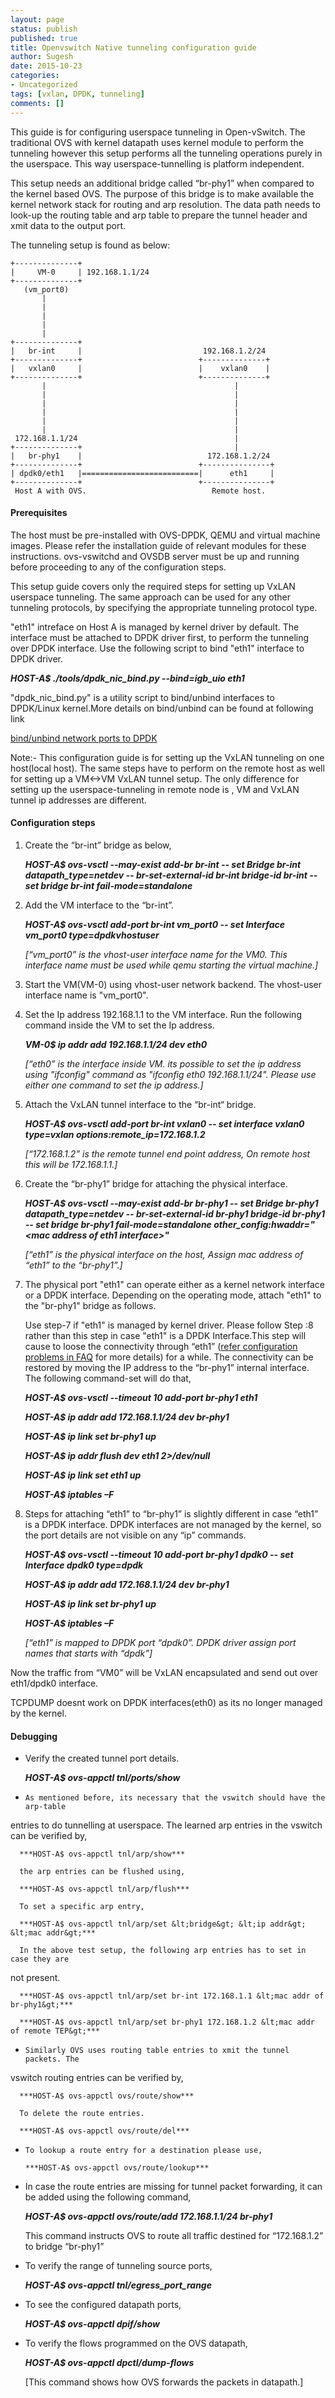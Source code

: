 ```yaml
---
layout: page
status: publish
published: true
title: Openvswitch Native tunneling configuration guide
author: Sugesh
date: 2015-10-23
categories:
- Uncategorized
tags: [vxlan, DPDK, tunneling]
comments: []
---
```


This guide is for configuring userspace tunneling in Open-vSwitch. The
traditional OVS with kernel datapath uses kernel module to perform the tunneling
however this setup performs all the tunneling operations purely in the
userspace. This way userspace-tunnelling is platform independent.

This setup needs an additional bridge called “br-phy1” when compared to the
kernel based OVS. The purpose of this bridge is to make available the kernel
network stack for routing and arp resolution. The data path needs to look-up
the routing table and arp table to prepare the tunnel header and xmit data to
the output port.

The tunneling setup is found as below:

    +--------------+
    |     VM-0     | 192.168.1.1/24
    +--------------+
       (vm_port0)
           |
           |
           |
           |
           |
    +--------------+
    |   br-int     |                           192.168.1.2/24
    +--------------+                          +--------------+
    |   vxlan0     |                          |    vxlan0    |
    +--------------+                          +--------------+
           |                                          |
           |                                          |
           |                                          |
           |                                          |
           |                                          |
           |                                          |
     172.168.1.1/24                                   |
    +--------------+                                  |
    |   br-phy1    |                            172.168.1.2/24
    +--------------+                          +---------------+
    | dpdk0/eth1   |==========================|      eth1     |
    +--------------+                          +---------------+
     Host A with OVS.                            Remote host.

#### Prerequisites
The host must be pre-installed with OVS-DPDK, QEMU and virtual machine images.
Please refer the installation guide of relevant modules for these instructions.
ovs-vswitchd and OVSDB server must be up and running before proceeding to any
of the configuration steps.

This setup guide covers only the required steps for setting up VxLAN userspace
tunneling. The same approach can be used for any other tunneling protocols, by
specifying the appropriate tunneling protocol type.

"eth1" intreface on Host A is managed by kernel driver by default. The
interface must be attached to DPDK driver first, to perform the tunneling over
DPDK interface. Use the following script to bind "eth1" interface
to DPDK driver.

***HOST-A$ ./tools/dpdk_nic_bind.py --bind=igb_uio eth1***                  

"dpdk_nic_bind.py" is a utility script to bind/unbind interfaces to DPDK/Linux
kernel.More details on bind/unbind can be found at following link

 [bind/unbind network ports to DPDK](http://dpdk.org/doc/guides/linux_gsg/build_dpdk.html#binding-and-unbinding-network-ports-to-from-the-kernel-modules)

Note:- This configuration guide is for setting up the VxLAN tunneling on one
host(local host). The same steps have to perform on the remote host as well for
setting up a VM<->VM VxLAN tunnel setup. The only difference for setting up the
userspace-tunneling in remote node is , VM and VxLAN tunnel ip addresses are
different.

#### Configuration steps

1.	Create the “br-int” bridge as below,

    ***HOST-A$ ovs-vsctl --may-exist add-br br-int -- set Bridge br-int datapath_type=netdev --  br-set-external-id br-int bridge-id br-int -- set bridge br-int fail-mode=standalone***

2.	Add the VM interface to the “br-int”.

    ***HOST-A$ ovs-vsctl add-port br-int vm_port0 -- set Interface vm_port0 type=dpdkvhostuser***

    *[“vm_port0” is the vhost-user interface name for the VM0. This interface name
must be used while qemu starting the virtual machine.]*

3.	Start the VM(VM-0) using vhost-user network backend. The vhost-user
interface name is "vm_port0".

4.	Set the Ip address 192.168.1.1 to the VM interface. Run the following
command inside the VM to set the Ip address.

    ***VM-0$ ip addr add 192.168.1.1/24 dev eth0***

    *[“eth0” is the interface inside VM. its possible to set the ip address using
"ifconfig" command as "ifconfig eth0 192.168.1.1/24". Please use either
one command to set the ip address.]*

5.	Attach the VxLAN tunnel interface to the “br-int“ bridge.

    ***HOST-A$ ovs-vsctl add-port br-int vxlan0 -- set interface vxlan0 type=vxlan options:remote_ip=172.168.1.2***

    *[“172.168.1.2” is the remote tunnel end point address, On remote host this
will be 172.168.1.1.]*

6.	Create the “br-phy1” bridge for attaching the physical interface.

    ***HOST-A$ ovs-vsctl --may-exist add-br br-phy1 -- set Bridge br-phy1 datapath_type=netdev -- br-set-external-id br-phy1 bridge-id br-phy1 -- set bridge br-phy1 fail-mode=standalone other_config:hwaddr="&lt;mac address of eth1 interface&gt;"***

    *[“eth1” is the physical interface on the host, Assign mac address of “eth1”
to the “br-phy1”.]*

7.	The physical port "eth1" can operate either as a kernel network
interface or a DPDK interface. Depending on the operating mode, attach "eth1"
to the "br-phy1" bridge as follows.

    Use step-7 if "eth1" is managed by kernel driver. Please follow Step :8 rather than this step in case "eth1" is a DPDK Interface.This step will cause to loose the connectivity through “eth1” ([refer configuration problems in FAQ](https://github.com/openvswitch/ovs/blob/master/FAQ.md) for more details) for a while. The connectivity can be restored by moving the IP address to the “br-phy1” internal interface. The following command-set will do that,

    ***HOST-A$ ovs-vsctl --timeout 10 add-port br-phy1 eth1***

    ***HOST-A$ ip addr add 172.168.1.1/24 dev br-phy1***

    ***HOST-A$ ip link set br-phy1 up***

    ***HOST-A$ ip addr flush dev eth1 2>/dev/null***

    ***HOST-A$ ip link set eth1 up***

    ***HOST-A$ iptables –F***

8.	Steps for attaching “eth1” to “br-phy1” is slightly different in case
“eth1” is a DPDK interface. DPDK interfaces are not managed by the kernel, so
the port details are not visible on any “ip” commands.

    ***HOST-A$ ovs-vsctl --timeout 10 add-port br-phy1 dpdk0 -- set Interface dpdk0 type=dpdk***

    ***HOST-A$ ip addr add 172.168.1.1/24 dev br-phy1***

    ***HOST-A$ ip link set br-phy1 up***

    ***HOST-A$ iptables –F***

    *[“eth1” is mapped to DPDK port “dpdk0”. DPDK driver assign port names that
starts with “dpdk”]*

Now the traffic from “VM0” will be VxLAN encapsulated and send out over eth1/dpdk0
interface.

TCPDUMP doesnt work on DPDK interfaces(eth0) as its no longer managed by the kernel.

#### Debugging

* 	Verify the created tunnel port details.

     ***HOST-A$ ovs-appctl tnl/ports/show***

*	  As mentioned before, its necessary that the vswitch should have the arp-table
entries to do tunnelling at userspace. The learned arp entries in the vswitch
can be verified by,

      ***HOST-A$ ovs-appctl tnl/arp/show***

      the arp entries can be flushed using,

      ***HOST-A$ ovs-appctl tnl/arp/flush***

      To set a specific arp entry,

      ***HOST-A$ ovs-appctl tnl/arp/set &lt;bridge&gt; &lt;ip addr&gt; &lt;mac addr&gt;***

      In the above test setup, the following arp entries has to set in case they are
 not present.

      ***HOST-A$ ovs-appctl tnl/arp/set br-int 172.168.1.1 &lt;mac addr of br-phy1&gt;***

      ***HOST-A$ ovs-appctl tnl/arp/set br-phy1 172.168.1.2 &lt;mac addr of remote TEP&gt;***

*	  Similarly OVS uses routing table entries to xmit the tunnel packets. The
vswitch routing entries can be verified by,

      ***HOST-A$ ovs-appctl ovs/route/show***

      To delete the route entries.

      ***HOST-A$ ovs-appctl ovs/route/del***

*	  To lookup a route entry for a destination please use,

      ***HOST-A$ ovs-appctl ovs/route/lookup***

*   In case the route entries are missing for tunnel packet forwarding, it can be
added using the following command,

      ***HOST-A$ ovs-appctl ovs/route/add 172.168.1.1/24 br-phy1***

      This command instructs OVS to route all traffic destined for “172.168.1.2” to
 bridge “br-phy1”

*   To verify the range of tunneling source ports,

      ***HOST-A$ ovs-appctl tnl/egress_port_range***

*   To see the configured datapath ports,

      ***HOST-A$ ovs-appctl dpif/show***

*   To verify the flows programmed on the OVS datapath,

      ***HOST-A$ ovs-appctl dpctl/dump-flows***

      [This command shows how OVS forwards the packets in datapath.]
